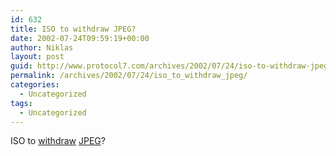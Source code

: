 ```yaml
---
id: 632
title: ISO to withdraw JPEG?
date: 2002-07-24T09:59:19+00:00
author: Niklas
layout: post
guid: http://www.protocol7.com/archives/2002/07/24/iso-to-withdraw-jpeg/
permalink: /archives/2002/07/24/iso_to_withdraw_jpeg/
categories:
  - Uncategorized
tags:
  - Uncategorized
---
```

<div class='microid-ceb79a5757a28191b1ac2b6ef3fb55d5ccb79ee0'>
  <p>
    ISO to <a href="http://www.theregister.co.uk/content/4/26339.html">withdraw</a> <a href="http://slashdot.org/article.pl?sid=02/07/23/1831243">JPEG</a>?
  </p>
</div>